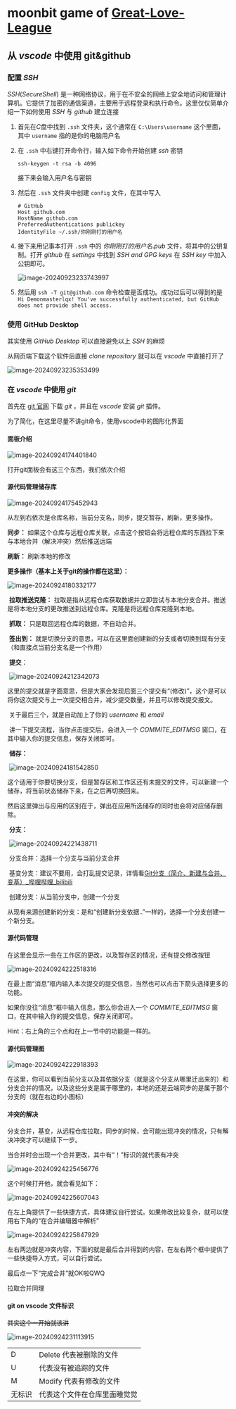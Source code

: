 # moonbit game of [Great-Love-League](https://github.com/Great-Love-League)

## 从 $vscode$ 中使用 git&github

### 配置 $SSH$

$SSH(Secure Shell)$ 是一种网络协议，用于在不安全的网络上安全地访问和管理计算机。它提供了加密的通信渠道，主要用于远程登录和执行命令。这里仅仅简单介绍一下如何使用 $SSH$ 与 $github$ 建立连接

1. 首先在$C$盘中找到 ``.ssh`` 文件夹，这个通常在 ``C:\Users\username`` 这个里面，其中 ``username`` 指的是你的电脑用户名

2. 在 ``.ssh`` 中右键打开命令行，输入如下命令开始创建 $ssh$ 密钥

   ```
   ssh-keygen -t rsa -b 4096
   ```

   接下来会输入用户名与密钥

3. 然后在 ``.ssh`` 文件夹中创建 ``config`` 文件，在其中写入

   ```
   # GitHub
   Host github.com
   HostName github.com
   PreferredAuthentications publickey
   IdentityFile ~/.ssh/你刚刚打的用户名
   ```

4. 接下来用记事本打开 ``.ssh`` 中的 $你刚刚打的用户名.pub$ 文件，将其中的公钥复制。打开 $github$ 在 $settings$ 中找到 $SSH~and~GPG~keys$ 在 $SSH~key$ 中加入公钥即可。

   ![image-20240923233743997](https://cdn.luogu.com.cn/upload/image_hosting/kwxta3t6.png)

5. 然后用 ``ssh -T git@github.com`` 命令检查是否成功。成功过后可以得到的是 ``Hi Demonmasterlqx! You've successfully authenticated, but GitHub does not provide shell access.`` 

### 使用 GitHub Desktop

其实使用 $GitHub~Desktop$ 可以直接避免以上 $SSH$ 的麻烦

从网页端下载这个软件后直接 $clone~repository$ 就可以在 $vscode$ 中直接打开了

![image-20240923235353499](https://cdn.luogu.com.cn/upload/image_hosting/odyivopb.png)

### 在 $vscode$ 中使用 $git$

首先在 [git 官网](https://git-scm.com/download/win) 下载 $git$ ，并且在 $vscode$ 安装 $git$ 插件。

为了简化，在这里尽量不讲git命令，使用vscode中的图形化界面

#### 面板介绍

![image-20240924174401840](C:\Users\18384\AppData\Roaming\Typora\typora-user-images\image-20240924174401840.png)

打开git面板会有这三个东西，我们依次介绍

#### **源代码管理储存库**

![image-20240924175452943](C:\Users\18384\AppData\Roaming\Typora\typora-user-images\image-20240924175452943.png)

从左到右依次是仓库名称，当前分支名，同步，提交暂存，刷新，更多操作。

**同步：** 如果这个仓库与远程仓库关联，点击这个按钮会将远程仓库的东西拉下来与本地合并（解决冲突）然后推送远端

**刷新：** 刷新本地的修改

**更多操作（基本上关于git的操作都在这里）：**

![image-20240924180332177](C:\Users\18384\AppData\Roaming\Typora\typora-user-images\image-20240924180332177.png)

​	**拉取推送克隆：** 拉取是指从远程仓库获取数据并立即尝试与本地分支合并。推送是将本地分支的更改推送到远程仓库。克隆是将远程仓库克隆到本地。

​	**抓取：** 只是取回远程仓库的数据，不自动合并。

​	**签出到：** 就是切换分支的意思，可以在这里面创建新的分支或者切换到现有分支（和直接点当前分支名是一个作用）

​	**提交**：

​	![image-20240924212342073](C:\Users\18384\AppData\Roaming\Typora\typora-user-images\image-20240924212342073.png)

​	这里的提交就是字面意思，但是大家会发现后面三个提交有“(修改)”，这个是可以将你这次提交与上一次提交相合并，减少提交数量，并且可以修改提交报文。

​	关于最后三个，就是自动加上了你的 $username$ 和 $email$

​	讲一下提交流程，当你点击提交后，会进入一个 $COMMITE\_EDITMSG$ 窗口，在其中输入你的提交信息，保存关闭即可。

​	**储存：**

​	![image-20240924181542850](C:\Users\18384\AppData\Roaming\Typora\typora-user-images\image-20240924181542850.png)

​	这个适用于你要切换分支，但是暂存区和工作区还有未提交的文件，可以新建一个储存，将当前状态储存下来，在之后再切换回来。

​	然后这里弹出与应用的区别在于，弹出在应用所选储存的同时也会将对应储存删除。

​	**分支：**

​	![image-20240924221438711](C:\Users\18384\AppData\Roaming\Typora\typora-user-images\image-20240924221438711.png)

​	分支合并：选择一个分支与当前分支合并

​	基变分支：建议不要用，会打乱提交记录，详情看[Git分支（简介、新建与合并、变基）_哔哩哔哩_bilibili](https://www.bilibili.com/video/BV1Pg411z7cq/?spm_id_from=333.337.search-card.all.click&vd_source=7c5af907927ab5070c4787c2f1712d49)

​	创建分支：从当前分支中，创建一个分支

​	从现有来源创建新的分支：是和“创建新分支依据..”一样的，选择一个分支创建一个新分支。

#### 源代码管理

在这里会显示一些在工作区的更改，以及暂存区的情况，还有提交修改按钮

![image-20240924222518316](C:\Users\18384\AppData\Roaming\Typora\typora-user-images\image-20240924222518316.png)

在最上面“消息”框内输入本次提交的提交信息，当然也可以点击下箭头选择更多的功能。

如果你没往“消息”框中输入信息，那么你会进入一个 $COMMITE\_EDITMSG$ 窗口，在其中输入你的提交信息，保存关闭即可。

Hint：右上角的三个点和在上一节中的功能是一样的。

#### 源代码管理图

![image-20240924222918393](C:\Users\18384\AppData\Roaming\Typora\typora-user-images\image-20240924222918393.png)

在这里，你可以看到当前分支以及其依据分支（就是这个分支从哪里迁出来的）和分支合并的情况，以及这些分支是属于哪里的，本地的还是云端同步的是属于那个分支的（就在右边的小图标）

#### 冲突的解决

分支合并，基变，从远程仓库拉取，同步的时候，会可能出现冲突的情况，只有解决冲突才可以继续下一步。

当合并时会出现一个合并更改，其中有“！”标识的就代表有冲突

![image-20240924225456776](C:\Users\18384\AppData\Roaming\Typora\typora-user-images\image-20240924225456776.png)

这个时候打开他，就会看见如下：

![image-20240924225607043](C:\Users\18384\AppData\Roaming\Typora\typora-user-images\image-20240924225607043.png)

在左上角提供了一些快捷方式，具体建议自行尝试。如果修改比较复杂，就可以使用右下角的“在合并编辑器中解析”

![image-20240924225847929](C:\Users\18384\AppData\Roaming\Typora\typora-user-images\image-20240924225847929.png)

左右两边就是冲突内容，下面的就是最后合并得到的内容，在左右两个框中提供了一些快捷导入方式，可以自行尝试。

最后点一下“完成合并”就OK啦QWQ

拉取合并同理

#### git on vscode 文件标识

~~其实这个一开始就该讲~~

![image-20240924231113915](C:\Users\18384\AppData\Roaming\Typora\typora-user-images\image-20240924231113915.png)

|        |                              |
| ------ | ---------------------------- |
| D      | Delete 代表被删除的文件      |
| U      | 代表没有被追踪的文件         |
| M      | Modify 代表有修改的文件      |
| 无标识 | 代表这个文件在仓库里面睡觉觉 |